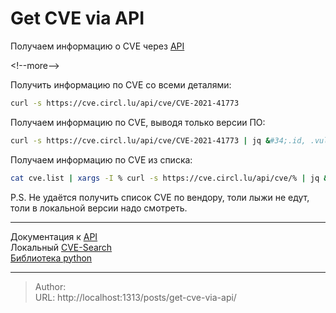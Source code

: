 # Get CVE via API


Получаем информацию о CVE через [API](https://www.cve-search.org/api/)

&lt;!--more--&gt;

Получить информацию по CVE со всеми деталями:
```bash
curl -s https://cve.circl.lu/api/cve/CVE-2021-41773 
```


Получаем информацию по CVE, выводя только версии ПО:
```bash
curl -s https://cve.circl.lu/api/cve/CVE-2021-41773 | jq &#34;.id, .vulnerable_product&#34;
```


Получаем информацию по CVE из списка:
```bash
cat cve.list | xargs -I % curl -s https://cve.circl.lu/api/cve/% | jq &#34;.id, .vulnerable_product&#34;
```


P.S. Не удаётся получить список CVE по вендору, толи лыжи не едут, толи в локальной версии надо смотреть.

---

Документация к [API](https://cve.circl.lu/api/)  
Локальный [CVE-Search](https://github.com/cve-search/cve-search)  
[Библиотека python](https://github.com/cve-search/PyCVESearch)  


---

> Author:   
> URL: http://localhost:1313/posts/get-cve-via-api/  

